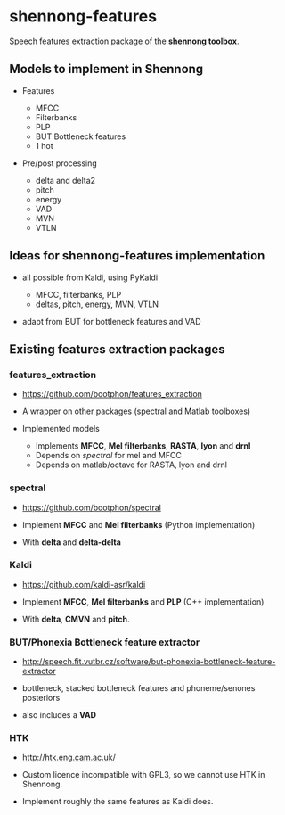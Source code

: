 # shennong-features

Speech features extraction package of the **shennong toolbox**.

## Models to implement in Shennong

* Features
  * MFCC
  * Filterbanks
  * PLP
  * BUT Bottleneck features
  * 1 hot

* Pre/post processing
  * delta and delta2
  * pitch
  * energy
  * VAD
  * MVN
  * VTLN

## Ideas for shennong-features implementation

* all possible from Kaldi, using PyKaldi
  * MFCC, filterbanks, PLP
  * deltas, pitch, energy, MVN, VTLN

* adapt from BUT for bottleneck features and VAD

## Existing features extraction packages

### features_extraction

* https://github.com/bootphon/features_extraction

* A wrapper on other packages (spectral and Matlab toolboxes)

* Implemented models
    * Implements **MFCC**, **Mel filterbanks**, **RASTA**, **lyon** and **drnl**
    * Depends on *spectral* for mel and MFCC
    * Depends on matlab/octave for RASTA, lyon and drnl


### spectral

* https://github.com/bootphon/spectral

* Implement **MFCC** and **Mel filterbanks** (Python implementation)
* With **delta** and **delta-delta**


### Kaldi

* https://github.com/kaldi-asr/kaldi

* Implement **MFCC**, **Mel filterbanks** and **PLP** (C++ implementation)
* With **delta**, **CMVN** and **pitch**.


### BUT/Phonexia Bottleneck feature extractor

* http://speech.fit.vutbr.cz/software/but-phonexia-bottleneck-feature-extractor

* bottleneck, stacked bottleneck features and phoneme/senones posteriors
* also includes a **VAD**


### HTK

* http://htk.eng.cam.ac.uk/

* Custom licence incompatible with GPL3, so we cannot use HTK in Shennong.
* Implement roughly the same features as Kaldi does.
